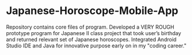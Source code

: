 # Japanese-Horoscope-Mobile-App
Repository contains core files of program. Developed a VERY ROUGH prototype program for Japanese II class project that took user’s birthday and returned relevant set of Japanese horoscopes. Integrated Android Studio IDE and Java for innovative purpose early on in my "coding career."
